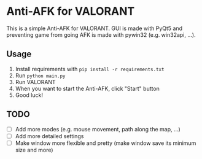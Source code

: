 # Anti-AFK for VALORANT

This is a simple Anti-AFK for VALORANT. GUI is made with PyQt5 and preventing game from going AFK is made with pywin32 (e.g. win32api, ...).

## Usage

1. Install requirements with `pip install -r requirements.txt`
2. Run `python main.py`
3. Run VALORANT
4. When you want to start the Anti-AFK, click "Start" button
5. Good luck!

## TODO

- [ ] Add more modes (e.g. mouse movement, path along the map, ...)
- [ ] Add more detailed settings
- [ ] Make window more flexible and pretty (make window save its minimum size and more)